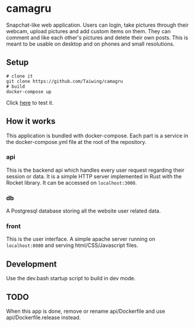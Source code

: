 # camagru

Snapchat-like web application. Users can login, take pictures through their
webcam, upload pictures and add custom items on them. They can comment and like
each other's pictures and delete their own posts. This is meant to be usable on
desktop and on phones and small resolutions.

## Setup

```shell
# clone it
git clone https://github.com/Taiwing/camagru
# build
docker-compose up
```
Click [here](http://localhost:8080) to test it.

## How it works

This application is bundled with docker-compose. Each part is a service in the
docker-compose.yml file at the root of the repository.

### api

This is the backend api which handles every user request regarding their session
or data. It is a simple HTTP server implemented in Rust with the Rocket library.
It can be accessed on `localhost:3000`.

### db

A Postgresql database storing all the website user related data.

### front

This is the user interface. A simple apache server running on `localhost:8080`
and serving html/CSS/Javascript files.

## Development

Use the dev.bash startup script to build in dev mode.

## TODO

When this app is done, remove or rename api/Dockerfile and use
api/Dockerfile.release instead.
